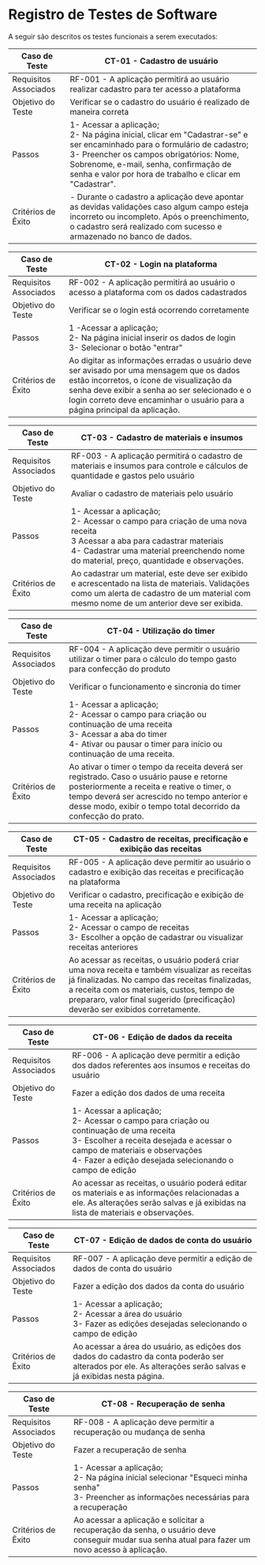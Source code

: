 # Registro de Testes de Software

A seguir são descritos os testes funcionais a serem executados:

| Caso de Teste | CT-01 - Cadastro de usuário |
|---------------|--------------------------|
| Requisitos Associados | RF-001 - A aplicação permitirá ao usuário realizar cadastro para ter acesso a plataforma |
| Objetivo do Teste | Verificar se o cadastro do usuário é realizado de maneira correta |
| Passos | 1- Acessar a aplicação; <br> 2- Na página inicial, clicar em "Cadastrar-se" e ser encaminhado para o formulário de cadastro; <br> 3- Preencher os campos obrigatórios: Nome, Sobrenome, e-mail, senha, confirmação de senha e valor por hora de trabalho e clicar em "Cadastrar". |
| Critérios de Êxito | - Durante o cadastro a aplicação deve apontar as devidas validações caso algum campo esteja incorreto ou incompleto. Após o preenchimento, o cadastro será realizado com sucesso e armazenado no banco de dados.

| Caso de Teste | CT-02 - Login na plataforma |
|---------------|--------------------------|
| Requisitos Associados | RF-002 - A aplicação permitirá ao usuário o acesso a plataforma com os dados cadastrados |
| Objetivo do Teste | Verificar se o login está ocorrendo corretamente |
| Passos | 1 -Acessar a aplicação; <br> 2- Na página inicial inserir os dados de login <br> 3- Selecionar o botão "entrar" |
| Critérios de Êxito | Ao digitar as informações erradas o usuário deve ser avisado por uma mensagem que os dados estão incorretos, o ícone de visualização da senha deve exibir a senha ao ser selecionado e o login correto deve encaminhar o usuário para a página principal da aplicação.

| Caso de Teste | CT-03 - Cadastro de materiais e insumos |
|---------------|--------------------------|
| Requisitos Associados | RF-003 - A aplicação permitirá o cadastro de materiais e insumos para controle e cálculos de quantidade e gastos pelo usuário |
| Objetivo do Teste | Avaliar o cadastro de materiais pelo usuário |
| Passos | 1- Acessar a aplicação; <br> 2- Acessar o campo para criação de uma nova receita <br> 3  Acessar a aba para cadastrar materiais <br> 4- Cadastrar uma material preenchendo nome do material, preço, quantidade e observações. |
| Critérios de Êxito | Ao cadastrar um material, este deve ser exibido e acrescentado na lista de materiais. Validações como um alerta de cadastro de um material com mesmo nome de um anterior deve ser exibida.

| Caso de Teste | CT-04 - Utilização do timer |
|---------------|--------------------------|
| Requisitos Associados | RF-004 - A aplicação deve permitir o usuário utilizar o timer para o cálculo do tempo gasto para confecção do produto |
| Objetivo do Teste | Verificar o funcionamento e sincronia do timer |
| Passos | 1- Acessar a aplicação; <br> 2- Acessar o campo para criação ou continuação de uma receita <br> 3- Acessar a aba do timer <br> 4- Ativar ou pausar o timer para início ou continuação de uma receita. |
| Critérios de Êxito | Ao ativar o timer o tempo da receita deverá ser registrado. Caso o usuário pause e retorne posteriormente a receita e reative o timer, o tempo deverá ser acrescido no tempo anterior e desse modo, exibir o tempo total decorrido da confecção do prato.

| Caso de Teste | CT-05 - Cadastro de receitas, precificação e exibição das receitas |
|---------------|--------------------------|
| Requisitos Associados | RF-005 - A aplicação deve permitir ao usuário o cadastro e exibição das receitas e precificação na plataforma |
| Objetivo do Teste | Verificar o cadastro, precificação e exibição de uma receita na aplicação |
| Passos | 1- Acessar a aplicação; <br> 2- Acessar o campo de receitas <br> 3- Escolher a opção de cadastrar ou visualizar receitas anteriores |
| Critérios de Êxito | Ao acessar as receitas, o usuário poderá criar uma nova receita e também visualizar as receitas já finalizadas. No campo das receitas finalizadas, a receita com os materiais, custos, tempo de prepararo, valor final sugerido (precificação) deverão ser exibidos corretamente.

| Caso de Teste | CT-06 - Edição de dados da receita |
|---------------|--------------------------|
| Requisitos Associados | RF-006 - A aplicação deve permitir a edição dos dados referentes aos insumos e receitas do usuário |
| Objetivo do Teste | Fazer a edição dos dados de uma receita|
| Passos | 1- Acessar a aplicação; <br> 2- Acessar o campo para criação ou continuação de uma receita <br> 3- Escolher a receita desejada e acessar o campo de materiais e observações <br> 4- Fazer a edição desejada selecionando o campo de edição |
| Critérios de Êxito | Ao acessar as receitas, o usuário poderá editar os materiais e as informações relacionadas a ele. As alterações serão salvas e já exibidas na lista de materiais e observações.

| Caso de Teste | CT-07 - Edição de dados de conta do usuário |
|---------------|--------------------------|
| Requisitos Associados | RF-007 - A aplicação deve permitir a edição de dados de conta do usuário |
| Objetivo do Teste |  Fazer a edição dos dados da conta do usuário |
| Passos | 1- Acessar a aplicação; <br> 2- Acessar a área do usuário <br> 3- Fazer as edições desejadas selecionando o campo de edição |
| Critérios de Êxito | Ao acessar a área do usuário, as edições dos dados do cadastro da conta poderão ser alterados por ele. As alterações serão salvas e já exibidas nesta página.


| Caso de Teste | CT-08 - Recuperação de senha |
|---------------|--------------------------|
| Requisitos Associados | RF-008 - A aplicação deve permitir a recuperação ou mudança de senha |
| Objetivo do Teste | Fazer a recuperação de senha |
| Passos | 1- Acessar a aplicação; <br> 2- Na página inicial selecionar "Esqueci minha senha" <br> 3- Preencher as informações necessárias para a recuperação |
| Critérios de Êxito | Ao acessar a aplicação e solicitar a recuperação da senha, o usuário deve conseguir mudar sua senha atual para fazer um novo acesso à aplicação.
